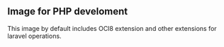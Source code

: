 ## Image for PHP develoment

This image by default includes OCI8 extension and other extensions for laravel operations.
